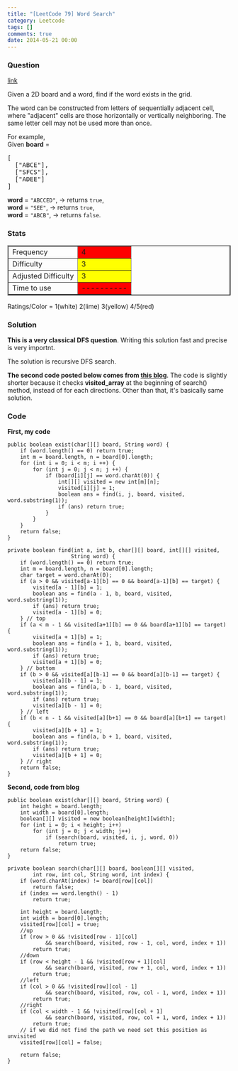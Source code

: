 ```yaml
---
title: "[LeetCode 79] Word Search"
category: Leetcode
tags: []
comments: true
date: 2014-05-21 00:00
---
```



### Question

[link](https://oj.leetcode.com/problems/word-search/)

<div class="question-content">
            <p></p><p>
Given a 2D board and a word, find if the word exists in the grid.
</p>
<p>
The word can be constructed from letters of sequentially adjacent cell, where "adjacent" cells are those horizontally or vertically neighboring. The same letter cell may not be used more than once.
</p>

<p>
For example,<br>
Given <b>board</b> = 
</p><pre>[
  ["ABCE"],
  ["SFCS"],
  ["ADEE"]
]
</pre>

<b>word</b> = <code>"ABCCED"</code>, -&gt; returns <code>true</code>,<br>
<b>word</b> = <code>"SEE"</code>, -&gt; returns <code>true</code>,<br>
<b>word</b> = <code>"ABCB"</code>, -&gt; returns <code>false</code>.<br>

<p></p><p></p>
</div>

### Stats

<table border="2">
	<tr>
		<td>Frequency</td>
		<td bgcolor="red">4</td>
	</tr>
	<tr>
		<td>Difficulty</td>
		<td bgcolor="yellow">3</td>
	</tr>
	<tr>
		<td>Adjusted Difficulty</td>
		<td bgcolor="yellow">3</td>
	</tr>
	<tr>
		<td>Time to use</td>
		<td bgcolor="red">----------</td>
	</tr>
</table>

Ratings/Color = 1(white) 2(lime) 3(yellow) 4/5(red)

### Solution

**This is a very classical DFS question**. Writing this solution fast and precise is very importnt.

The solution is recursive DFS search.

**The second code posted below comes from [this blog](http://needjobasap.blogspot.sg/2014/01/word-search-leetcode.html)**. The code is slightly shorter because it checks **visited_array** at the beginning of search() method, instead of for each directions. Other than that, it's basically same solution.

### Code

**First, my code**

    public boolean exist(char[][] board, String word) {
        if (word.length() == 0) return true;
        int m = board.length, n = board[0].length;
        for (int i = 0; i < m; i ++) {
            for (int j = 0; j < n; j ++) {
                if (board[i][j] == word.charAt(0)) {
                    int[][] visited = new int[m][n];
                    visited[i][j] = 1;
                    boolean ans = find(i, j, board, visited, word.substring(1));
                    if (ans) return true;
                }
            }
        }
        return false;
    }

    private boolean find(int a, int b, char[][] board, int[][] visited,
                        String word) {
        if (word.length() == 0) return true;
        int m = board.length, n = board[0].length;
        char target = word.charAt(0);
        if (a > 0 && visited[a-1][b] == 0 && board[a-1][b] == target) {
            visited[a - 1][b] = 1;
            boolean ans = find(a - 1, b, board, visited, word.substring(1));
            if (ans) return true;
            visited[a - 1][b] = 0;
        } // top
        if (a < m - 1 && visited[a+1][b] == 0 && board[a+1][b] == target) {
            visited[a + 1][b] = 1;
            boolean ans = find(a + 1, b, board, visited, word.substring(1));
            if (ans) return true;
            visited[a + 1][b] = 0;
        } // bottom
        if (b > 0 && visited[a][b-1] == 0 && board[a][b-1] == target) {
            visited[a][b - 1] = 1;
            boolean ans = find(a, b - 1, board, visited, word.substring(1));
            if (ans) return true;
            visited[a][b - 1] = 0;
        } // left
        if (b < n - 1 && visited[a][b+1] == 0 && board[a][b+1] == target) {
            visited[a][b + 1] = 1;
            boolean ans = find(a, b + 1, board, visited, word.substring(1));
            if (ans) return true;
            visited[a][b + 1] = 0;
        } // right
        return false;
    }

**Second, code from blog**

    public boolean exist(char[][] board, String word) {
        int height = board.length;
        int width = board[0].length;
        boolean[][] visited = new boolean[height][width];
        for (int i = 0; i < height; i++)
            for (int j = 0; j < width; j++)
                if (search(board, visited, i, j, word, 0))
                    return true;
        return false;
    }

    private boolean search(char[][] board, boolean[][] visited,
            int row, int col, String word, int index) {
        if (word.charAt(index) != board[row][col])
            return false;
        if (index == word.length() - 1)
            return true;

        int height = board.length;
        int width = board[0].length;
        visited[row][col] = true;
        //up
        if (row > 0 && !visited[row - 1][col]
                && search(board, visited, row - 1, col, word, index + 1))
            return true;
        //down
        if (row < height - 1 && !visited[row + 1][col]
                && search(board, visited, row + 1, col, word, index + 1))
            return true;
        //left
        if (col > 0 && !visited[row][col - 1]
                && search(board, visited, row, col - 1, word, index + 1))
            return true;
        //right
        if (col < width - 1 && !visited[row][col + 1]
                && search(board, visited, row, col + 1, word, index + 1))
            return true;
        // if we did not find the path we need set this position as unvisited
        visited[row][col] = false;

        return false;
    }
